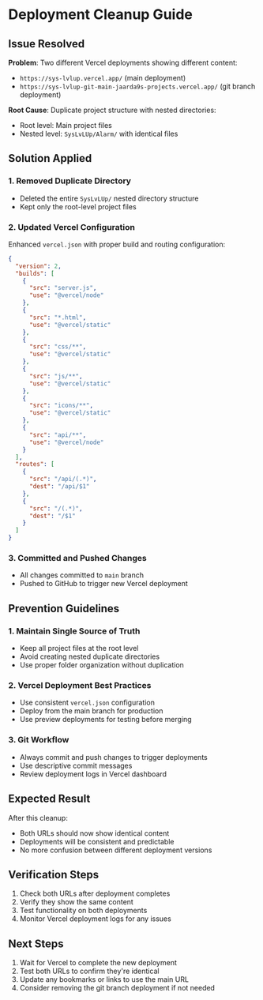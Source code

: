# Deployment Cleanup Guide

## Issue Resolved

**Problem**: Two different Vercel deployments showing different content:
- `https://sys-lvlup.vercel.app/` (main deployment)
- `https://sys-lvlup-git-main-jaarda9s-projects.vercel.app/` (git branch deployment)

**Root Cause**: Duplicate project structure with nested directories:
- Root level: Main project files
- Nested level: `SysLvLUp/Alarm/` with identical files

## Solution Applied

### 1. Removed Duplicate Directory
- Deleted the entire `SysLvLUp/` nested directory structure
- Kept only the root-level project files

### 2. Updated Vercel Configuration
Enhanced `vercel.json` with proper build and routing configuration:

```json
{
  "version": 2,
  "builds": [
    {
      "src": "server.js",
      "use": "@vercel/node"
    },
    {
      "src": "*.html",
      "use": "@vercel/static"
    },
    {
      "src": "css/**",
      "use": "@vercel/static"
    },
    {
      "src": "js/**",
      "use": "@vercel/static"
    },
    {
      "src": "icons/**",
      "use": "@vercel/static"
    },
    {
      "src": "api/**",
      "use": "@vercel/node"
    }
  ],
  "routes": [
    {
      "src": "/api/(.*)",
      "dest": "/api/$1"
    },
    {
      "src": "/(.*)",
      "dest": "/$1"
    }
  ]
}
```

### 3. Committed and Pushed Changes
- All changes committed to `main` branch
- Pushed to GitHub to trigger new Vercel deployment

## Prevention Guidelines

### 1. Maintain Single Source of Truth
- Keep all project files at the root level
- Avoid creating nested duplicate directories
- Use proper folder organization without duplication

### 2. Vercel Deployment Best Practices
- Use consistent `vercel.json` configuration
- Deploy from the main branch for production
- Use preview deployments for testing before merging

### 3. Git Workflow
- Always commit and push changes to trigger deployments
- Use descriptive commit messages
- Review deployment logs in Vercel dashboard

## Expected Result

After this cleanup:
- Both URLs should now show identical content
- Deployments will be consistent and predictable
- No more confusion between different deployment versions

## Verification Steps

1. Check both URLs after deployment completes
2. Verify they show the same content
3. Test functionality on both deployments
4. Monitor Vercel deployment logs for any issues

## Next Steps

1. Wait for Vercel to complete the new deployment
2. Test both URLs to confirm they're identical
3. Update any bookmarks or links to use the main URL
4. Consider removing the git branch deployment if not needed
